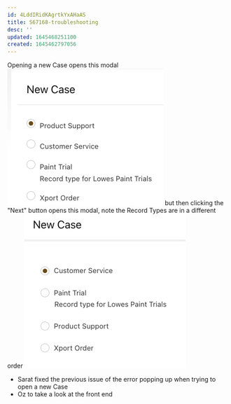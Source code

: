 ```yaml
---
id: 4LddIRidKAgrtkYxAHaAS
title: S67168-troubleshooting
desc: ''
updated: 1645468251100
created: 1645462797056
---
```


Opening a new Case opens this modal
![](/assets/images/2022-02-21-12-00-18.png)
but then clicking the "Next" button opens this modal, note the Record Types are in a different order
![](/assets/images/2022-02-21-12-00-06.png)

- Sarat fixed the previous issue of the error popping up when trying to open a new Case
- Oz to take a look at the front end
